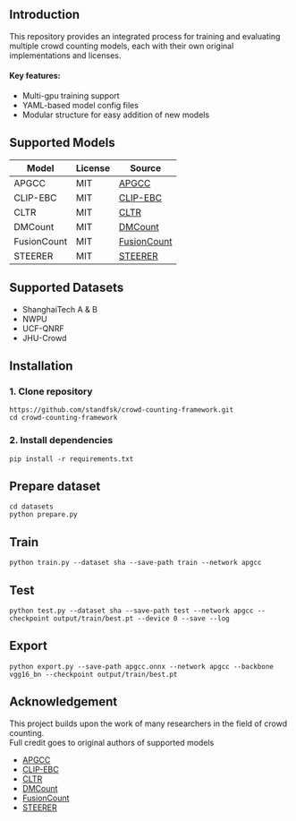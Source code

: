 
## Introduction
This repository provides an integrated process for training and evaluating multiple crowd counting models, each with their own original implementations and licenses.

#### Key features:
- Multi-gpu training support
- YAML-based model config files
- Modular structure for easy addition of new models

## Supported Models
| Model       | License       | Source |
|-------------|---------------|--------|
| APGCC       | MIT  | [APGCC](https://github.com/AaronCIH/APGCC) |
| CLIP-EBC    | MIT  | [CLIP-EBC](https://github.com/Yiming-M/CLIP-EBC) |
| CLTR        | MIT  | [CLTR](https://github.com/dk-liang/CLTR) |
| DMCount     | MIT  | [DMCount](https://github.com/cvlab-stonybrook/DM-Count) |
| FusionCount | MIT  | [FusionCount](https://github.com/Yiming-M/FusionCount) |
| STEERER     | MIT  | [STEERER](https://github.com/taohan10200/STEERER) |

## Supported Datasets
- ShanghaiTech A & B
- NWPU
- UCF-QNRF
- JHU-Crowd

## Installation
### 1. Clone repository
```
https://github.com/standfsk/crowd-counting-framework.git
cd crowd-counting-framework
```
### 2. Install dependencies
```
pip install -r requirements.txt
```

## Prepare dataset
```
cd datasets
python prepare.py
```

## Train
```
python train.py --dataset sha --save-path train --network apgcc
```

## Test
```
python test.py --dataset sha --save-path test --network apgcc --checkpoint output/train/best.pt --device 0 --save --log 
```

## Export
```
python export.py --save-path apgcc.onnx --network apgcc --backbone vgg16_bn --checkpoint output/train/best.pt 
```

## Acknowledgement
This project builds upon the work of many researchers in the field of crowd counting.<br>
Full credit goes to original authors of supported models
- [APGCC](https://github.com/AaronCIH/APGCC)
- [CLIP-EBC](https://github.com/Yiming-M/CLIP-EBC)
- [CLTR](https://github.com/dk-liang/CLTR)
- [DMCount](https://github.com/cvlab-stonybrook/DM-Count)
- [FusionCount](https://github.com/Yiming-M/FusionCount)
- [STEERER](https://github.com/taohan10200/STEERER)




